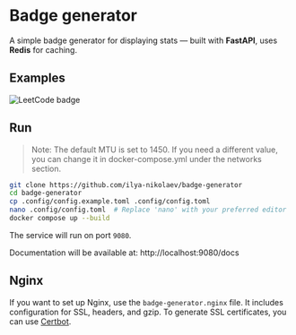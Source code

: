 # Badge generator

A simple badge generator for displaying stats — built with **FastAPI**, uses **Redis** for caching.


## Examples

![LeetCode badge](https://badges.rnurnu.ru/leetcode/40/ilya-nikolaev)


## Run

> Note: The default MTU is set to 1450. If you need a different value, you can change it in docker-compose.yml under the networks section.

```bash
git clone https://github.com/ilya-nikolaev/badge-generator
cd badge-generator
cp .config/config.example.toml .config/config.toml
nano .config/config.toml  # Replace 'nano' with your preferred editor
docker compose up --build
```

The service will run on port `9080`.

Documentation will be available at: http://localhost:9080/docs

## Nginx

If you want to set up Nginx, use the `badge-generator.nginx` file.
It includes configuration for SSL, headers, and gzip.
To generate SSL certificates, you can use [Certbot](https://certbot.eff.org/).
